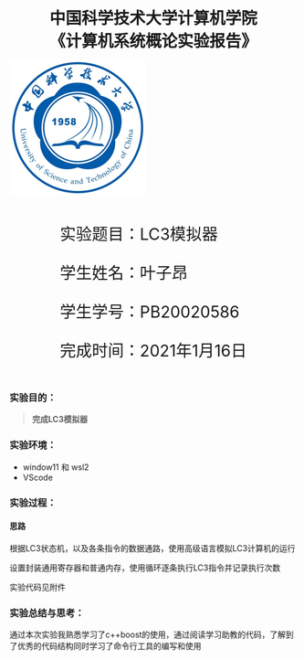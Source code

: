 

<div style="text-align:center;font-size:2em;font-weight:bold">中国科学技术大学计算机学院</div>


<div style="text-align:center;font-size:2em;font-weight:bold">《计算机系统概论实验报告》</div>







![中科大](.\image/image-20211028163846705.png)







<div style="display: flex;flex-direction: column;align-items: center;font-size:2em">
<div>
<p>实验题目：LC3模拟器 </p>
<p>学生姓名：叶子昂</p>
<p>学生学号：PB20020586</p>
<p>完成时间：2021年1月16日</p>
</div>
</div>











<div style="page-break-after:always"></div>

### 实验目的：

>  **完成LC3模拟器**

### 实验环境：

* window11 和 wsl2
* VScode

### 实验过程：

#### 思路

​	根据LC3状态机，以及各条指令的数据通路，使用高级语言模拟LC3计算机的运行

​	设置封装通用寄存器和普通内存，使用循环逐条执行LC3指令并记录执行次数

实验代码见附件

### 实验总结与思考：

​	通过本次实验我熟悉学习了c++boost的使用，通过阅读学习助教的代码，了解到了优秀的代码结构同时学习了命令行工具的编写和使用
